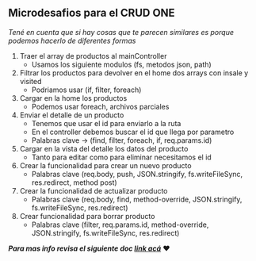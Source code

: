 ## Microdesafios para el CRUD ONE
_Tené en cuenta que si hay cosas que te parecen similares es porque podemos hacerlo de diferentes formas_
1. Traer el array de productos al mainController
    - Usamos los siguiente modulos (fs, metodos json, path)
2. Filtrar los productos para devolver en el home dos arrays con insale y visited
    - Podriamos usar (if, filter, foreach)
3. Cargar en la home los productos
    - Podemos usar foreach, archivos parciales
4. Enviar el detalle de un producto
    - Tenemos que usar el id para enviarlo a la ruta
    - En el controller debemos buscar el id que llega por parametro
    - Palabras clave -> (find, filter, foreach, if, req.params.id)
5. Cargar en la vista del detalle los datos del producto
    - Tanto para editar como para eliminar necesitamos el id
6. Crear la funcionalidad para crear un nuevo producto
    - Palabras clave (req.body, push, JSON.stringify, fs.writeFileSync, res.redirect, method post)
7. Crear la funcionalidad de actualizar producto
    - Palabras clave (req.body, find, method-override, JSON.stringify, fs.writeFileSync, res.redirect)
8. Crear funcionalidad para borrar producto
    - Palabras clave (filter, req.params.id, method-override, JSON.stringify, fs.writeFileSync, res.redirect)

**_Para mas info revisa el siguiente doc [link acá](https://drive.google.com/file/d/1bFeh4QzhVZu_U5nHUb2tY08RMHZBKPAi/view)_** :heart: